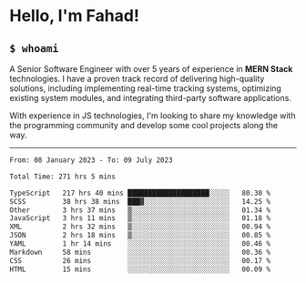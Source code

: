 <h1>Hello, I'm Fahad!</h1>

<h2><code>$ whoami</code></h2>

A Senior Software Engineer with over 5 years of experience in **MERN Stack** technologies. I have a proven track record of delivering high-quality solutions, including implementing real-time tracking systems, optimizing existing system modules, and integrating third-party software applications.

With experience in JS technologies, I'm looking to share my knowledge with the programming community and develop some cool projects along the way.

---

<!--START_SECTION:waka-->

```txt
From: 08 January 2023 - To: 09 July 2023

Total Time: 271 hrs 5 mins

TypeScript   217 hrs 40 mins ████████████████████░░░░░   80.30 %
SCSS         38 hrs 38 mins  ███▓░░░░░░░░░░░░░░░░░░░░░   14.25 %
Other        3 hrs 37 mins   ▒░░░░░░░░░░░░░░░░░░░░░░░░   01.34 %
JavaScript   3 hrs 11 mins   ▒░░░░░░░░░░░░░░░░░░░░░░░░   01.18 %
XML          2 hrs 32 mins   ▒░░░░░░░░░░░░░░░░░░░░░░░░   00.94 %
JSON         2 hrs 18 mins   ▒░░░░░░░░░░░░░░░░░░░░░░░░   00.85 %
YAML         1 hr 14 mins    ░░░░░░░░░░░░░░░░░░░░░░░░░   00.46 %
Markdown     58 mins         ░░░░░░░░░░░░░░░░░░░░░░░░░   00.36 %
CSS          26 mins         ░░░░░░░░░░░░░░░░░░░░░░░░░   00.17 %
HTML         15 mins         ░░░░░░░░░░░░░░░░░░░░░░░░░   00.09 %
```

<!--END_SECTION:waka-->

<!--
**heyFahad/heyFahad** is a ✨ _special_ ✨ repository because its `README.md` (this file) appears on your GitHub profile.

Here are some ideas to get you started:

- 🔭 I’m currently working on ...
- 🌱 I’m currently learning ...
- 👯 I’m looking to collaborate on ...
- 🤔 I’m looking for help with ...
- 💬 Ask me about ...
- 📫 How to reach me: ...
- 😄 Pronouns: ...
- ⚡ Fun fact: ...
-->
